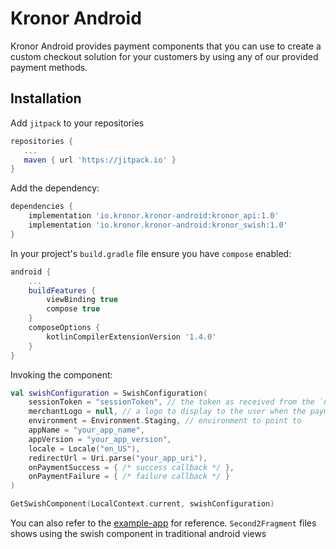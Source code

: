 # Kronor Android

Kronor Android provides payment components that you can use to create a custom checkout solution for your customers by using any of our provided payment methods.

## Installation

Add `jitpack` to your repositories

```gradle
repositories {
   ...
   maven { url 'https://jitpack.io' }
}
```

Add the dependency:

```gradle
dependencies {
    implementation 'io.kronor.kronor-android:kronor_api:1.0'
    implementation 'io.kronor.kronor-android:kronor_swish:1.0'
}
```

In your project's `build.gradle` file ensure you have `compose` enabled:

```gradle
android {
    ...
    buildFeatures {
        viewBinding true
        compose true
    }
    composeOptions {
        kotlinCompilerExtensionVersion '1.4.0'
    }
}
```

Invoking the component:

```kotlin
val swishConfiguration = SwishConfiguration(
    sessionToken = "sessionToken", // the token as received from the `newPaymentSession` mutation
    merchantLogo = null, // a logo to display to the user when the payment is in progress
    environment = Environment.Staging, // environment to point to
    appName = "your_app_name",
    appVersion = "your_app_version",
    locale = Locale("en_US"),
    redirectUrl = Uri.parse("your_app_uri"),
    onPaymentSuccess = { /* success callback */ },
    onPaymentFailure = { /* failure callback */ }
)

GetSwishComponent(LocalContext.current, swishConfiguration)
```

You can also refer to the [example-app](example-app) for reference. `Second2Fragment` files shows using the swish component in traditional android views

